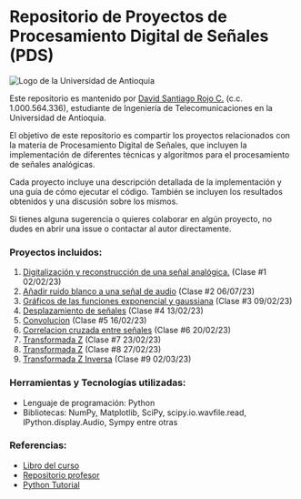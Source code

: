 # Repositorio de Proyectos de Procesamiento Digital de Señales (PDS)
![Logo de la Universidad de Antioquia](https://www.udea.edu.co/wps/wcm/connect/udea/74e213bc-f0fa-483a-b9d4-063d7df2098c/logo-udea.png?MOD=AJPERES&CACHEID=ROOTWORKSPACE.Z18_L8L8H8C0LODDC0A6SSS2AD2GO4-74e213bc-f0fa-483a-b9d4-063d7df2098c-nunE8s3)

Este repositorio es mantenido por [David Santiago Rojo C.](https://github.com/dsrojo10) (c.c. 1.000.564.336), estudiante de Ingeniería de Telecomunicaciones en la Universidad de Antioquia.

El objetivo de este repositorio es compartir los proyectos relacionados con la materia de Procesamiento Digital de Señales, que incluyen la implementación de diferentes técnicas y algoritmos para el procesamiento de señales analógicas.

Cada proyecto incluye una descripción detallada de la implementación y una guía de cómo ejecutar el código. También se incluyen los resultados obtenidos y una discusión sobre los mismos.

Si tienes alguna sugerencia o quieres colaborar en algún proyecto, no dudes en abrir una issue o contactar al autor directamente.

### Proyectos incluidos:
1. [Digitalización y reconstrucción de una señal analógica.](https://github.com/dsrojo10/DSP_UdeA/blob/main/Clase1.ipynb) (Clase #1 02/02/23)
2. [Añadir ruido blanco a una señal de audio](https://github.com/dsrojo10/PDS_UdeA/blob/main/Clase2_06_02.ipynb) (Clase #2 06/07/23)
3. [Gráficos de las funciones exponencial y gaussiana](https://github.com/dsrojo10/PDS_UdeA/blob/main/Clase3_09_02.ipynb) (Clase #3 09/02/23)
4. [Desplazamiento de señales](https://github.com/dsrojo10/PDS_UdeA/blob/main/Clase4_12_02.ipynb) (Clase #4 13/02/23)
5. [Convolucion](https://github.com/dsrojo10/PDS_UdeA/blob/main/Clase5_16_02.ipynb) (Clase #5 16/02/23)
6. [Correlacion cruzada entre señales](https://github.com/dsrojo10/PDS_UdeA/blob/main/Clase6_20_02.ipynb) (Clase #6 20/02/23)
7. [Transformada Z](https://github.com/dsrojo10/PDS_UdeA/blob/main/Clase7_22_02_Clase8_27_03.ipynb) (Clase #7 23/02/23)
8. [Transformada Z](https://github.com/dsrojo10/PDS_UdeA/blob/main/Clase7_22_02_Clase8_27_03.ipynb) (Clase #8 27/02/23)
9. [Transformada Z Inversa](https://github.com/dsrojo10/PDS_UdeA/blob/main/Clase9_01_03.ipynb) (Clase #9 02/03/23)

### Herramientas y Tecnologías utilizadas:
* Lenguaje de programación: Python
* Bibliotecas: NumPy, Matplotlib, SciPy, scipy.io.wavfile.read, IPython.display.Audio, Sympy entre otras

### Referencias:
* [Libro del curso](https://books.google.com.co/books?id=CTw6GoBh-vkC&hl=es&source=gbs_book_similarbooks)
* [Repositorio profesor](https://github.com/jjgranadat/PDS)
* [Python Tutorial](https://github.com/kuleshov/teaching-material/blob/master/tutorials/python/cs228-python-tutorial.ipynb)
